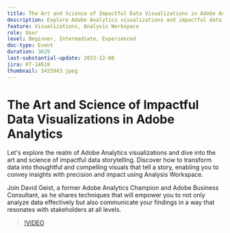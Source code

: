 ```yaml
---
title: The Art and Science of Impactful Data Visualizations in Adobe Analytics
description: Explore Adobe Analytics visualizations and impactful data storytelling. Discover how to transform data into thoughtful and compelling visuals that tell a story, enabling you to convey insights with precision and impact using Analysis Workspace.
feature: Visualizations, Analysis Workspace
role: User
level: Beginner, Intermediate, Experienced
doc-type: Event
duration: 3629
last-substantial-update: 2023-12-08
jira: KT-14618
thumbnail: 3425943.jpeg
---
```


# The Art and Science of Impactful Data Visualizations in Adobe Analytics

Let's explore the realm of Adobe Analytics visualizations and dive into the art and science of impactful data storytelling. Discover how to transform data into thoughtful and compelling visuals that tell a story, enabling you to convey insights with precision and impact using Analysis Workspace.

Join David Geist, a former Adobe Analytics Champion and Adobe Business Consultant, as he shares techniques that will empower you to not only analyze data effectively but also communicate your findings in a way that resonates with stakeholders at all levels.

>[!VIDEO](https://video.tv.adobe.com/v/3425943/?learn=on)
